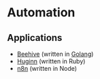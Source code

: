 # Automation

## Applications

- [Beehive](https://github.com/muesli/beehive) (written in
  [Golang](/programming/languages/golang.md))
- [Huginn](https://github.com/huginn/huginn/) (written in Ruby)
- [n8n](http://n8n.io/) (written in Node)
